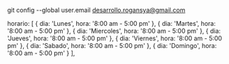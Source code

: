 git config --global user.email desarrollo.rogansya@gmail.com


horario: [
            {
                dia: 'Lunes',
                hora: '8:00 am - 5:00 pm'
            },
            {
                dia: 'Martes',
                hora: '8:00 am - 5:00 pm'
            },
            {
                dia: 'Miercoles',
                hora: '8:00 am - 5:00 pm'
            },
            {
                dia: 'Jueves',
                hora: '8:00 am - 5:00 pm'
            },
            {
                dia: 'Viernes',
                hora: '8:00 am - 5:00 pm'
            },
            {
                dia: 'Sabado',
                hora: '8:00 am - 5:00 pm'
            },
            {
                dia: 'Domingo',
                hora: '8:00 am - 5:00 pm'
            }
        ],